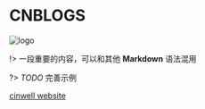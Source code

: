 # CNBLOGS

![logo](https://docsify.js.org/_media/icon.svg ':size=50x100')

!> 一段重要的内容，可以和其他 **Markdown** 语法混用

?> _TODO_ 完善示例

[cinwell website](https://www.cnblogs.com/NidhoggDJoking ':include :type=iframe width=120% height=800px')